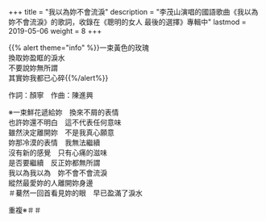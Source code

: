 +++
title = "我以為妳不會流淚"
description = "李茂山演唱的國語歌曲《我以為妳不會流淚》的歌詞，收錄在《聰明的女人 最後的選擇》專輯中"
lastmod = 2019-05-06
weight = 8
+++

{{% alert theme="info" %}}一束黃色的玫瑰<br/>換取妳盈眶的淚水<br/>不要說妳無所謂<br/>其實妳我都已心碎{{%/alert%}}

作詞：顏寧　作曲：陳進興

※一束鮮花遞給妳　換來不屑的表情  
也許妳還不明白　這不代表任何意味  
雖然決定離開妳　不是我真心願意  
妳那冷漠的表情　我無法繼續  
沒有新的感覺　只有心痛的滋味  
是否要繼續　反正妳都無所謂  
我以為我以為　妳不會不會流淚  
縱然最愛妳的人離開妳身邊  
＃驀然一回首看見妳的眼　早已盈滿了淚水  

重複※＃＃